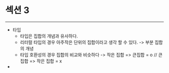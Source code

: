 # 섹션 3

---

* 타입
  * 타입은 집합의 개념과 유사하다.
  * 리터럴 타입의 경우 아주작은 단위의 집합이라고 생각 할 수 있다. ->  부분 집합의 개녕
  * 타입 호환성의 경우 집합의 비교와 비슷하다 -> 작은 집합 => 큰집합 = o // 큰집합 => 작은 집합 = x
* 